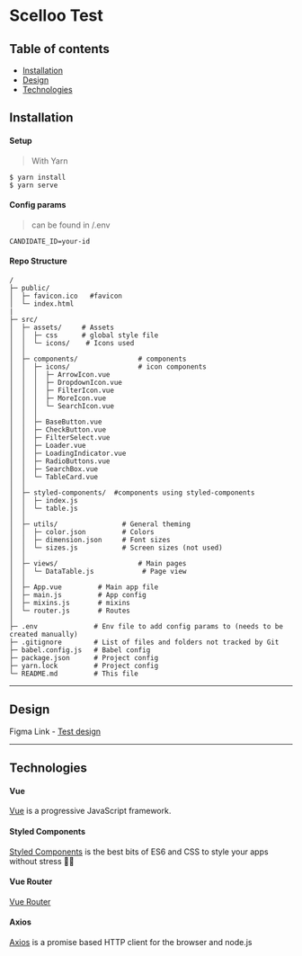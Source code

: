 # Scelloo Test

## Table of contents

- [Installation](#installation)
- [Design](#design)
- [Technologies](#technologies)

## Installation

#### Setup

> With Yarn
```
$ yarn install
$ yarn serve
```

#### Config params

> can be found in /.env

```
CANDIDATE_ID=your-id

```

#### Repo Structure

```
/
├─ public/
│  ├─ favicon.ico   #favicon
│  └─ index.html 
|   
├─ src/
│  ├─ assets/     # Assets
│  │  ├─ css      # global style file
│  │  └─ icons/    # Icons used   
│  │
│  ├─ components/               # components
│  │  ├─ icons/                 # icon components
│  │  │  ├─ ArrowIcon.vue
│  │  │  ├─ DropdownIcon.vue
│  │  │  ├─ FilterIcon.vue
│  │  │  ├─ MoreIcon.vue
│  │  │  └─ SearchIcon.vue
│  │  │        
│  │  ├─ BaseButton.vue         
│  │  ├─ CheckButton.vue         
│  │  ├─ FilterSelect.vue        
│  │  ├─ Loader.vue         
│  │  ├─ LoadingIndicator.vue         
│  │  ├─ RadioButtons.vue       
│  │  ├─ SearchBox.vue        
│  │  └─ TableCard.vue           
│  │
│  ├─ styled-components/  #components using styled-components
│  │  ├─ index.js       
│  │  └─ table.js       
│  │
│  ├─ utils/                # General theming
│  │  ├─ color.json         # Colors
│  │  ├─ dimension.json     # Font sizes
│  │  └─ sizes.js           # Screen sizes (not used)
│  │
│  ├─ views/                    # Main pages
│  │  └─ DataTable.js            # Page view
│  │
│  ├─ App.vue         # Main app file	    
│  ├─ main.js         # App config
│  ├─ mixins.js       # mixins
│  └─ router.js       # Routes
│
├─ .env              # Env file to add config params to (needs to be created manually)
├─ .gitignore        # List of files and folders not tracked by Git
├─ babel.config.js   # Babel config
├─ package.json      # Project config
├─ yarn.lock         # Project config
└─ README.md         # This file
```

---

## Design

Figma Link - <a href="https://www.figma.com/file/lxNl9Hj2GAOuyP4v1OMCsR/Data-Table-v2-(Community)?node-id=424%3A3085" target="_blank">Test design</a>

---

## Technologies

#### Vue

<a href="https://vuejs.org/" target="_blank">Vue</a> is a progressive JavaScript framework.


#### Styled Components

<a href="https://styled-components.com/" target="_blank">Styled Components</a> is the best bits of ES6 and CSS to style your apps without stress 💅🏾

#### Vue Router 

<a href="https://router.vuejs.org/" target="_blank">Vue Router</a>

#### Axios

<a href="https://www.npmjs.com/package/axios" target="_blank">Axios</a> is a promise based HTTP client for the browser and node.js

